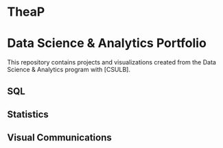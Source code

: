 # TheaP
# Data Science & Analytics Portfolio
This repository contains projects and visualizations created from the Data Science & Analytics program with [CSULB].

## SQL

## Statistics

## Visual Communications
